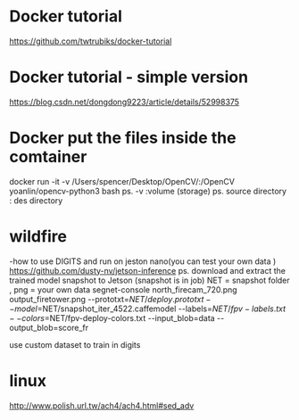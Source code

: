 # Docker tutorial
https://github.com/twtrubiks/docker-tutorial

# Docker tutorial - simple version
https://blog.csdn.net/dongdong9223/article/details/52998375


# Docker put the files inside the comtainer
docker run -it -v /Users/spencer/Desktop/OpenCV/:/OpenCV yoanlin/opencv-python3 bash
ps. -v :volume (storage)
ps. source directory : des directory


# wildfire
-how to use DIGITS and run on jeston nano(you can test your own data )
https://github.com/dusty-nv/jetson-inference
ps. download and extract the trained model snapshot to Jetson (snapshot is in job)
NET = snapshot folder , png = your own data
segnet-console north_firecam_720.png output_firetower.png --prototxt=$NET/deploy.prototxt --model=$NET/snapshot_iter_4522.caffemodel --labels=$NET/fpv-labels.txt --colors=$NET/fpv-deploy-colors.txt --input_blob=data --output_blob=score_fr



use custom dataset to train in digits



# linux
http://www.polish.url.tw/ach4/ach4.html#sed_adv
